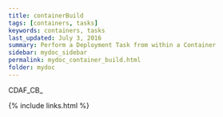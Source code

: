 ```yaml
---
title: containerBuild
tags: [containers, tasks]
keywords: containers, tasks
last_updated: July 3, 2016
summary: Perform a Deployment Task from within a Container
sidebar: mydoc_sidebar
permalink: mydoc_container_build.html
folder: mydoc
---
```


CDAF_CB_

{% include links.html %}
